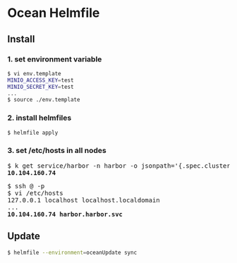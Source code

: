 # Ocean Helmfile

## Install
### 1. set environment variable
```bash
$ vi env.template
MINIO_ACCESS_KEY=test
MINIO_SECRET_KEY=test
...
$ source ./env.template
```

### 2. install helmfiles
```bash
$ helmfile apply
```

### 3. set /etc/hosts in all nodes
<pre>
$ k get service/harbor -n harbor -o jsonpath='{.spec.clusterIP}'
<b>10.104.160.74</b>
</pre>

<pre>
$ ssh <YOUR NODE USER>@<YOUR NODE IP> -p <YOUR NODE PORT>
$ vi /etc/hosts
127.0.0.1 localhost localhost.localdomain
...
<b>10.104.160.74 harbor.harbor.svc</b>
</pre>

## Update
```bash
$ helmfile --environment=oceanUpdate sync
```
